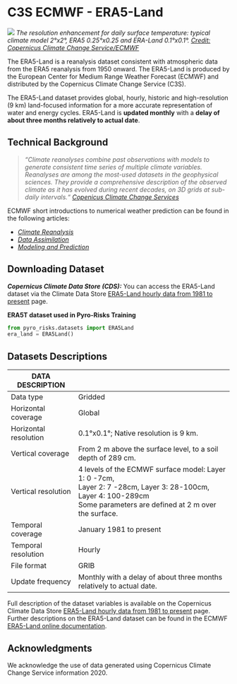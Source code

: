 # C3S ECMWF - ERA5-Land

![](https://climate.copernicus.eu/sites/default/files/inline-images/AnimatedFigure.gif)
*The resolution enhancement for daily surface temperature: typical climate model 2°x2°, ERA5 0.25°x0.25 and ERA-Land 0.1°x0.1°. [Credit: Copernicus Climate Change Service/ECMWF](https://climate.copernicus.eu/high-resolution-climate-projections)*

<!--Soil temperatures in ERA-Interim, ERA5 and ERA5-Land. The charts show soil temperature of the top 7 cm of soil at 12 UTC on 15 March 2010 according to ERA-Interim (79 km grid spacing, left), ERA5 (31 km grid spacing, middle), and ERA5-Land (9 km grid spacing, right). (Credit: Copernicus Climate Change Service, ECMWF)-->

The ERA5-Land is a reanalysis dataset consistent with atmospheric data from the ERA5 reanalysis from 1950 onward. The ERA5-Land is produced by the European Center for Medium Range Weather Forecast (ECMWF) and distributed by the Copernicus Climate Change Service (C3S).

The ERA5-Land dataset provides global, hourly, historic and high-resolution (9 km) land-focused information for a more accurate representation of water and energy cycles. ERA5-Land is **updated monthly** with a **delay of about three months relatively to actual date**.

<!--https://climate.copernicus.eu/copernicus-releases-new-dataset-land-observation-->

## Technical Background

>*“Climate reanalyses combine past observations with models to generate consistent time series of multiple climate variables. Reanalyses are among the most-used datasets in the geophysical sciences. They provide a comprehensive description of the observed climate as it has evolved during recent decades, on 3D grids at sub-daily intervals.“ [Copenicus Climate Change Services](https://climate.copernicus.eu/climate-reanalysis)*

ECMWF short introductions to numerical weather prediction can be found in the following articles:

* *[Climate Reanalysis](https://www.ecmwf.int/en/research/climate-reanalysis)*
* *[Data Assimilation](https://www.ecmwf.int/en/research/data-assimilation)*
* *[Modeling and Prediction](https://www.ecmwf.int/en/research/modelling-and-prediction)*
  

## Downloading Dataset

***Copernicus Climate Data Store (CDS):*** You can access the ERA5-Land dataset via the Climate Data Store [ERA5-Land hourly data from 1981 to present](https://doi.org/10.24381/cds.e2161bac) page.

**ERA5T dataset used in Pyro-Risks Training**

<!--TODO PRECISIONS ON THE EXACT DATASET USED FOR TRAINING (temporal coverage and date of download)-->

```python
from pyro_risks.datasets import ERA5Land
era_land = ERA5Land()
```
<!--PRECISIONS ON THE EXACT DATASET USED FOR TRAINING-->

## Datasets Descriptions

| DATA DESCRIPTION |  |
|-|-|
| Data type | Gridded |
| Horizontal coverage | Global |
| Horizontal resolution | 0.1°x0.1°; Native resolution is 9 km. |
| Vertical coverage | From 2 m above the surface level, to a soil depth of 289 cm. |
| Vertical resolution | 4 levels of the ECMWF surface model: Layer 1: 0 -7cm,<br>Layer 2: 7 -28cm, Layer 3: 28-100cm, Layer 4: 100-289cm <br>Some parameters are defined at 2 m over the surface. |
| Temporal coverage | January 1981 to present |
| Temporal resolution | Hourly |
| File format | GRIB |
| Update frequency | Monthly with a delay of about three months relatively to actual date. |

Full description of the dataset variables is available on the Copernicus Climate Data Store [ERA5-Land hourly data from 1981 to present](https://doi.org/10.24381/cds.e2161bac) page. Further descriptions on the ERA5-Land dataset can be found in the ECMWF [ERA5-Land online documentation](https://confluence.ecmwf.int/display/CKB/ERA5-Land%3A+data+documentation).

## Acknowledgments

We acknowledge the use of data generated using Copernicus Climate Change Service information 2020.
